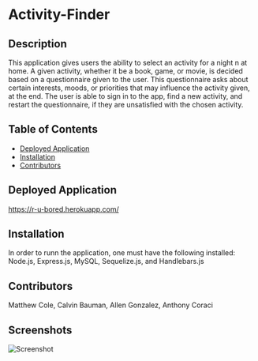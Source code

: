 # Activity-Finder
## Description
This application gives users the ability to select an activity for a night n at home. A given activity, whether it be a book, game, or movie, is decided based on a questionnaire given to the user. This questionnaire asks about certain interests, moods, or priorities that may influence the activity given, at the end. The user is able to sign in to the app, find a new activity, and restart the questionnaire, if they are unsatisfied with the chosen activity.
## Table of Contents
* [Deployed Application](#deployed-application)
* [Installation](#installation)
* [Contributors](#contributors)

## Deployed Application
https://r-u-bored.herokuapp.com/
## Installation
In order to runn the application, one must have the following installed:
Node.js, Express.js, MySQL, Sequelize.js, and Handlebars.js
## Contributors
Matthew Cole,
Calvin Bauman,
Allen Gonzalez,
Anthony Coraci

## Screenshots
![Screenshot](https://user-images.githubusercontent.com/108315965/197090717-895a99a8-997b-4956-a967-cbfbe7adeaeb.jpg)

